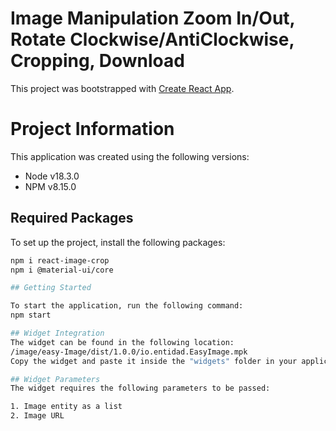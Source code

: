 # Image Manipulation Zoom In/Out, Rotate Clockwise/AntiClockwise, Cropping, Download

This project was bootstrapped with [Create React App](https://github.com/facebook/create-react-app).

# Project Information

This application was created using the following versions:
- Node v18.3.0
- NPM  v8.15.0

## Required Packages

To set up the project, install the following packages:
```bash
npm i react-image-crop
npm i @material-ui/core

## Getting Started

To start the application, run the following command:
npm start

## Widget Integration
The widget can be found in the following location:
/image/easy-Image/dist/1.0.0/io.entidad.EasyImage.mpk
Copy the widget and paste it inside the "widgets" folder in your application. After synchronizing the application, locate the widget with the name "entidad.EasyImage.mpk" under the tools. You can then drag and drop it into a container

## Widget Parameters
The widget requires the following parameters to be passed:

1. Image entity as a list
2. Image URL
